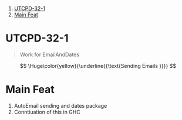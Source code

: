 
1. [UTCPD-32-1](#utcpd-32-1)
2. [Main Feat](#main-feat)


# UTCPD-32-1

> Work for EmailAndDates

$$
\Huge\color{yellow}{\underline{{\text{Sending Emails }}}}
$$


# Main Feat

1. AutoEmail sending and dates package 
2. Conntiuation of this in GHC
